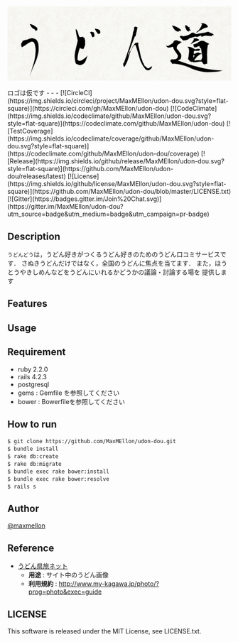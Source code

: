 <p align="center">
  <img src="./public/logo.png">
</p>
ロゴは仮です
- - -
[![CircleCI](https://img.shields.io/circleci/project/MaxMEllon/udon-dou.svg?style=flat-square)](https://circleci.com/gh/MaxMEllon/udon-dou)
[![CodeClimate](https://img.shields.io/codeclimate/github/MaxMEllon/udon-dou.svg?style=flat-square)](https://codeclimate.com/github/MaxMEllon/udon-dou)
[![TestCoverage](https://img.shields.io/codeclimate/coverage/github/MaxMEllon/udon-dou.svg?style=flat-square)](https://codeclimate.com/github/MaxMEllon/udon-dou/coverage)
[![Release](https://img.shields.io/github/release/MaxMEllon/udon-dou.svg?style=flat-square)](https://github.com/MaxMEllon/udon-dou/releases/latest)
[![License](https://img.shields.io/github/license/MaxMEllon/udon-dou.svg?style=flat-square)](https://github.com/MaxMEllon/udon-dou/blob/master/LICENSE.txt)
[![Gitter](https://badges.gitter.im/Join%20Chat.svg)](https://gitter.im/MaxMEllon/udon-dou?utm_source=badge&utm_medium=badge&utm_campaign=pr-badge)

## Description

`うどんどう`は，うどん好きがつくるうどん好きのためのうどん口コミサービスです．
さぬきうどんだけではなく，全国のうどんに焦点を当てます．
また，ほうとうやきしめんなどをうどんにいれるかどうかの議論・討論する場を
提供します

## Features

## Usage

## Requirement

- ruby  2.2.0
- rails 4.2.3
- postgresql
- gems  : Gemfile を参照してください
- bower : Bowerfileを参照してください

## How to run

```sh
$ git clone https://github.com/MaxMEllon/udon-dou.git
$ bundle install
$ rake db:create
$ rake db:migrate
$ bundle exec rake bower:install
$ bundle exec rake bower:resolve
$ rails s
```

## Author

[@maxmellon](https://github.com/MaxMEllon)

## Reference

- [うどん県旅ネット](http://www.my-kagawa.jp/photo/?prog=photo&exec=guide)
  - **用途** : サイト中のうどん画像
  - **利用規約** : http://www.my-kagawa.jp/photo/?prog=photo&exec=guide

## LICENSE

This software is released under the MIT License, see LICENSE.txt.

